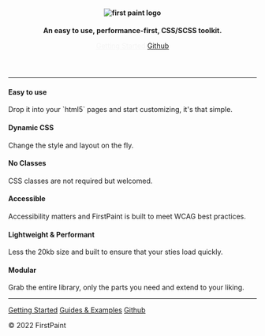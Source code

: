<header style="background-color: var(--transparent); --padding-top: 4rem">
<section>
<h1 role="decoration" style="font-size: var(--h2); --fw: 500; --align: center;">
 <img src="https://res.cloudinary.com/dqjs95c7n/image/upload/v1647442611/fp-text-logo-xl_vrsh8c.svg" data-origin="https://res.cloudinary.com/dqjs95c7n/image/upload/v1647442611/fp-text-logo-xl_vrsh8c.svg" alt="first paint logo" style="display: inline">
</h1>
<h2 role="decoration" style="font-size: var(--h2); --fw: medium; --cl: black">An easy to use, performance-first, CSS/SCSS toolkit.</h2>


<a href="/#/README" style="--btn: green; --btn-rds: 99rem; color: whitesmoke; --btn-fs: var(--fs-3); --btn-bdr: green solid;">Getting Started</a>
<a href="https://github.com/shawn-sandy/fp-kit/tree/main/first-paint" style="--btn-fs: var(--fs-3); --btn-bdr: green solid; --btn-rds: 99rem" target="_blank">Github</a>
</section>

</header>

<main>
<hr>
<section role="grid" style="--grid-cols: 3; margin-block: var(--spc-6)">
    <div
      role="row">
      <div role="gridcell">
        <h4>
        Easy to use</h4>
        <p>
          Drop it into your `html5` pages and start customizing, it's that simple.
        </p>
      </div>
      <div role="gridcell">
        <h4>Dynamic CSS</h4>
        <p>
          Change the style and layout on the fly.
        </p>
      </div>
      <div role="gridcell">
        <h4>No Classes</h4>
        <p>
          CSS classes are not required but welcomed.
        </p>
      </div>
      <div role="gridcell">
        <h4>Accessible</h4>
        <p>
          Accessibility matters and FirstPaint is built to meet WCAG best practices.
        </p>
      </div>
      <div role="gridcell">
        <h4>Lightweight & Performant</h4>
        <p>
          Less the 20kb size and built to ensure that your sties load quickly.
        </p>
      </div>
      <div role="gridcell">
        <h4>Modular</h4>
        <p>
          Grab the entire library, only the parts you need and extend to your liking.
        </p>
      </div>
    </div>
</section>
<hr>
</main>
<footer>
<section>
<p>
<a href="/#/README"  style="--btn-fs: var(--fs-3)">Getting Started</a>
<a href="/#/GUIDES"  style="--btn-fs: var(--fs-3)">Guides & Examples</a>
<a href="https://github.com/shawn-sandy/fp-kit/tree/main/first-paint" style="--btn-fs: var(--fs-3)" target="_blank">Github</a>
</p>
</section>
<p> &copy; 2022 FirstPaint</p>
</footer>

